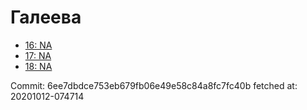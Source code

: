 # Галеева
- [16: NA](16.md)
- [17: NA](17.md)
- [18: NA](18.md)

Commit: 6ee7dbdce753eb679fb06e49e58c84a8fc7fc40b
 fetched at: 20201012-074714
